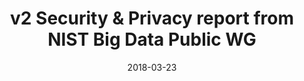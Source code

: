 ---
category: related-group
presenter: Mark Underwood
date: "2018-03-23"
title: v2 Security & Privacy report from NIST Big Data Public WG
description: SAFE WG member, Mark Underwood, who also co-chairs Security & Privacy sub-group of the NIST Big Data Public WG presents their security and privacy framework
links:
  slides: https://www.slideshare.net/knowlengr/nist-big-data-public-wg-security-and-privacy-v2
  notes: https://docs.google.com/document/d/1H3VOI9-GqRAj_tdPL9sECF1c8t4x_sF1G08PqLzlUWM/edit#heading=h.g2ssty7nv4sz
  transcript: https://github.com/cn-security/safe/blob/ab2f9497984498d0b8656d2b0d8939535da257a1/transcripts/2018-03-23-nist-big-data-wg.txt
---